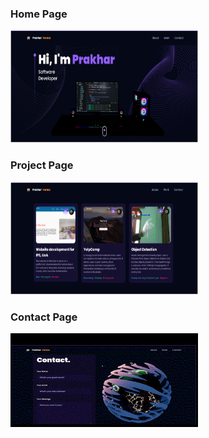 ### Home Page
<img src="./public/images/home.png" alt="Threejs-Portfolio-home" width="300" height="180">

### Project Page
<img src="./public/images/project.png" alt="Threejs-Portfolio-project" width="300" height="180">

### Contact Page
<img src="./public/images/threejs-Portfolio.gif" alt="Threejs-Portfolio-feedback" width="300" height="150">
